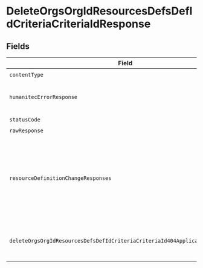 # DeleteOrgsOrgIdResourcesDefsDefIdCriteriaCriteriaIdResponse


## Fields

| Field                                                                                                | Type                                                                                                 | Required                                                                                             | Description                                                                                          |
| ---------------------------------------------------------------------------------------------------- | ---------------------------------------------------------------------------------------------------- | ---------------------------------------------------------------------------------------------------- | ---------------------------------------------------------------------------------------------------- |
| `contentType`                                                                                        | *string*                                                                                             | :heavy_check_mark:                                                                                   | N/A                                                                                                  |
| `humanitecErrorResponse`                                                                             | [shared.HumanitecErrorResponse](../../models/shared/humanitecerrorresponse.md)                       | :heavy_minus_sign:                                                                                   | Internal application error.<br/><br/>                                                                |
| `statusCode`                                                                                         | *number*                                                                                             | :heavy_check_mark:                                                                                   | N/A                                                                                                  |
| `rawResponse`                                                                                        | [AxiosResponse>](https://axios-http.com/docs/res_schema)                                             | :heavy_minus_sign:                                                                                   | N/A                                                                                                  |
| `resourceDefinitionChangeResponses`                                                                  | [shared.ResourceDefinitionChangeResponse](../../models/shared/resourcedefinitionchangeresponse.md)[] | :heavy_minus_sign:                                                                                   | One or more Active Resources reference the Resource Definition through this Matching Criteria.<br/><br/> |
| `deleteOrgsOrgIdResourcesDefsDefIdCriteriaCriteriaId404ApplicationJSONString`                        | *string*                                                                                             | :heavy_minus_sign:                                                                                   | The Resource Definition is not found.<br/><br/>                                                      |